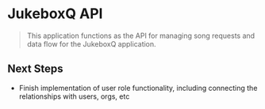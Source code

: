 # JukeboxQ API

> This application functions as the API for managing song requests and data flow for the JukeboxQ application.


## Next Steps

- Finish implementation of user role functionality, including connecting the relationships with users, orgs, etc
